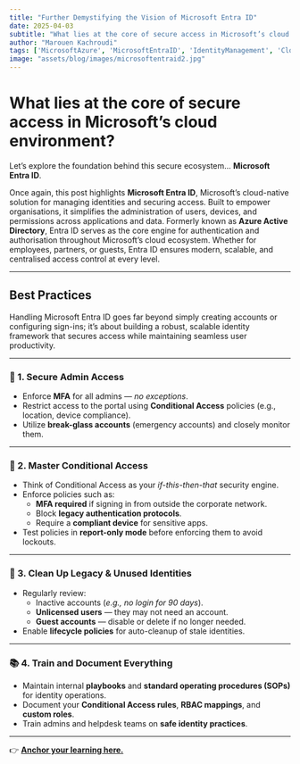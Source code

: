 ```yaml
---
title: "Further Demystifying the Vision of Microsoft Entra ID"
date: 2025-04-03
subtitle: "What lies at the core of secure access in Microsoft’s cloud environment?"
author: "Marouen Kachroudi"
tags: ['MicrosoftAzure', 'MicrosoftEntraID', 'IdentityManagement', 'CloudSecurity', 'IAM', 'AzureAD', 'Cloud', 'SysAdmin']
image: "assets/blog/images/microsoftentraid2.jpg"
---
```


# What lies at the core of secure access in Microsoft’s cloud environment?

Let’s explore the foundation behind this secure ecosystem… **Microsoft Entra ID**.

Once again, this post highlights **Microsoft Entra ID**, Microsoft’s cloud-native solution for managing identities and securing access. Built to empower organisations, it simplifies the administration of users, devices, and permissions across applications and data. Formerly known as **Azure Active Directory**, Entra ID serves as the core engine for authentication and authorisation throughout Microsoft’s cloud ecosystem. Whether for employees, partners, or guests, Entra ID ensures modern, scalable, and centralised access control at every level.

---

## Best Practices

Handling Microsoft Entra ID goes far beyond simply creating accounts or configuring sign-ins; it’s about building a robust, scalable identity framework that secures access while maintaining seamless user productivity.

---

### 🛑 1. Secure Admin Access
- Enforce **MFA** for all admins — *no exceptions*.
- Restrict access to the portal using **Conditional Access** policies (e.g., location, device compliance).
- Utilize **break-glass accounts** (emergency accounts) and closely monitor them.

---

### 🔐 2. Master Conditional Access
- Think of Conditional Access as your *if-this-then-that* security engine.
- Enforce policies such as:
  - **MFA required** if signing in from outside the corporate network.
  - Block **legacy authentication protocols**.
  - Require a **compliant device** for sensitive apps.
- Test policies in **report-only mode** before enforcing them to avoid lockouts.

---

### 🧽 3. Clean Up Legacy & Unused Identities
- Regularly review:
  - Inactive accounts (*e.g., no login for 90 days*).
  - **Unlicensed users** — they may not need an account.
  - **Guest accounts** — disable or delete if no longer needed.
- Enable **lifecycle policies** for auto-cleanup of stale identities.

---

### 📚 4. Train and Document Everything
- Maintain internal **playbooks** and **standard operating procedures (SOPs)** for identity operations.
- Document your **Conditional Access rules**, **RBAC mappings**, and **custom roles**.
- Train admins and helpdesk teams on **safe identity practices**.

---

👉 [**Anchor your learning here.**](https://learn.microsoft.com/en-us/entra/)